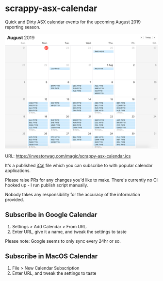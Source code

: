 # scrappy-asx-calendar

Quick and Dirty ASX calendar events for the upcoming August 2019 reporting season.

![Example Calendar](/docs/example.png)

URL: https://investorwag.com/magic/scrappy-asx-calendar.ics

It's a published [iCal](https://icalendar.org/) file which you can subscribe to with popular calendar applications.

Please raise PRs for any changes you'd like to make. There's currently no CI hooked up - I run publish script manually.

Nobody takes any responsibility for the accuracy of the information provided.

## Subscribe in Google Calendar

1. Settings > Add Calendar > From URL.
1. Enter URL, give it a name, and tweak the settings to taste

Please note: Google seems to only sync every 24hr or so.

## Subscribe in MacOS Calendar

1. File > New Calendar Subscription
1. Enter URL, and tweak the settings to taste
